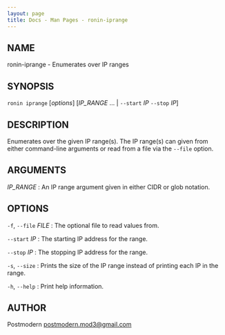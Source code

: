 ```yaml
---
layout: page
title: Docs - Man Pages - ronin-iprange
---
```


## NAME

ronin-iprange - Enumerates over IP ranges

## SYNOPSIS

`ronin iprange` [*options*] [*IP_RANGE* ... \| `--start` *IP* `--stop` *IP*]

## DESCRIPTION

Enumerates over the given IP range(s). The IP range(s) can given from either
command-line arguments or read from a file via the `--file` option.

## ARGUMENTS

*IP_RANGE*
: An IP range argument given in either CIDR or glob notation.

## OPTIONS

`-f`, `--file` *FILE*
: The optional file to read values from.

`--start` *IP*
: The starting IP address for the range.

`--stop` *IP*
: The stopping IP address for the range.

`-s`, `--size`
: Prints the size of the IP range instead of printing each IP in the range.

`-h`, `--help`
: Print help information.

## AUTHOR

Postmodern <postmodern.mod3@gmail.com>


